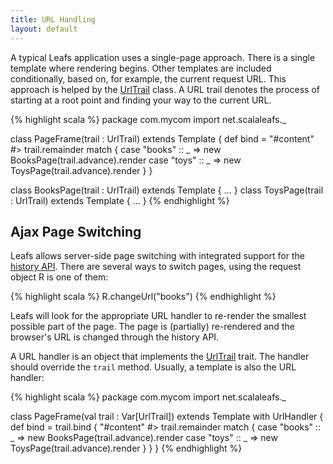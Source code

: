 ```yaml
---
title: URL Handling
layout: default
---
```


A typical Leafs application uses a single-page approach. There is a single template where rendering begins. Other templates are included conditionally, based on, for example, the current request URL. This approach is helped by the [UrlTrail](/api/index.html#net.scalaleafs.UrlTrail) class. A URL trail denotes the process of starting at a root point and finding your way to the current URL.

{% highlight scala %}
package com.mycom
import net.scalaleafs._

class PageFrame(trail : UrlTrail) extends Template {
  def bind = 
    "#content" #> trail.remainder match {
      case "books" :: _ => new BooksPage(trail.advance).render
      case "toys" :: _ => new ToysPage(trail.advance).render
    }
}

class BooksPage(trail : UrlTrail) extends Template { ... }
class ToysPage(trail : UrlTrail) extends Template { ... }
{% endhighlight %}

<h2>Ajax Page Switching</h2>

Leafs allows server-side page switching with integrated support for the [history API](http://html5demos.com/history). There are several ways to switch pages, using the request object R is one of them:

{% highlight scala %}
R.changeUrl("books")
{% endhighlight %}

Leafs will look for the appropriate URL handler to re-render the smallest possible part of the page. The page is (partially) re-rendered and the browser's URL is changed through the history API.

A URL handler is an object that implements the [UrlTrail](/api/index.html#net.scalaleafs.UrlHandler) trait. The handler should override the `trail` method. Usually, a template is also the URL handler:

{% highlight scala %}
package com.mycom
import net.scalaleafs._

class PageFrame(val trail : Var[UrlTrail]) extends Template with UrlHandler {
  def bind = trail.bind {
    "#content" #> trail.remainder match {
      case "books" :: _ => new BooksPage(trail.advance).render
      case "toys" :: _ => new ToysPage(trail.advance).render
    }
  }
}
{% endhighlight %}

